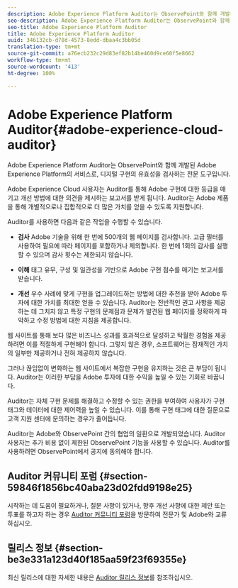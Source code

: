 ```yaml
---
description: Adobe Experience Platform Auditor는 ObservePoint와 함께 개발된 Adobe Experience Platform의 서비스로, 디지털 구현의 유효성을 검사하는 전문 도구입니다.
seo-description: Adobe Experience Platform Auditor는 ObservePoint와 함께 개발된 Adobe Experience Platform의 서비스로, 디지털 구현의 유효성을 검사하는 전문 도구입니다.
seo-title: Adobe Experience Platform Auditor
title: Adobe Experience Platform Auditor
uuid: 346132cb-d78d-4573-8edd-dbaa4c3bb05d
translation-type: tm+mt
source-git-commit: a76ecb232c29d83ef82b14be460d9ce60f5e8662
workflow-type: tm+mt
source-wordcount: '413'
ht-degree: 100%

---
```



# Adobe Experience Platform Auditor{#adobe-experience-cloud-auditor}

Adobe Experience Platform Auditor는 ObservePoint와 함께 개발된 Adobe Experience Platform의 서비스로, 디지털 구현의 유효성을 검사하는 전문 도구입니다.

Adobe Experience Cloud 사용자는 Auditor를 통해 Adobe 구현에 대한 등급을 매기고 개선 방법에 대한 의견을 제시하는 보고서를 받게 됩니다. Auditor는 Adobe 제품을 통해 개별적으로나 집합적으로 더 많은 가치를 얻을 수 있도록 지원합니다.

Auditor를 사용하면 다음과 같은 작업을 수행할 수 있습니다.

* **검사** Adobe 기술을 위해 한 번에 500개의 웹 페이지를 검사합니다. 고급 필터를 사용하여 필요에 따라 페이지를 포함하거나 제외합니다. 한 번에 1회의 감사를 실행할 수 있으며 감사 횟수는 제한되지 않습니다.

* **이해** 태그 유무, 구성 및 일관성을 기반으로 Adobe 구현 점수를 매기는 보고서를 받습니다.

* **개선** 우수 사례에 맞게 구현을 업그레이드하는 방법에 대한 추천을 받아 Adobe 투자에 대한 가치를 최대한 얻을 수 있습니다. Auditor는 전반적인 권고 사항을 제공하는 데 그치지 않고 특정 구현의 문제점과 문제가 발견된 웹 페이지를 정확하게 파악하고 수정 방법에 대한 지침을 제공합니다.

웹 사이트를 통해 보다 많은 비즈니스 성과를 효과적으로 달성하고 탁월한 경험을 제공하려면 이를 적절하게 구현해야 합니다. 그렇지 않은 경우, 소프트웨어는 잠재적인 가치의 일부만 제공하거나 전혀 제공하지 않습니다.

그러나 끊임없이 변화하는 웹 사이트에서 복잡한 구현을 유지하는 것은 큰 부담이 됩니다. Auditor는 이러한 부담을 Adobe 투자에 대한 수익을 높일 수 있는 기회로 바꿉니다.

Auditor는 자체 구현 문제를 해결하고 수정할 수 있는 권한을 부여하여 사용자가 구현 태그와 데이터에 대한 제어력을 높일 수 있습니다. 이를 통해 구현 태그에 대한 질문으로 고객 지원 센터에 문의하는 경우가 줄어듭니다.

Auditor는 Adobe와 ObservePoint 간의 협업의 일환으로 개발되었습니다. Auditor 사용자는 추가 비용 없이 제한된 ObservePoint 기능을 사용할 수 있습니다. Auditor를 사용하려면 ObservePoint에서 공지에 동의해야 합니다.

## Auditor 커뮤니티 포럼 {#section-59846f1856bc40aba23d02fdd9198e25}

시작하는 데 도움이 필요하거나, 질문 사항이 있거나, 향후 개선 사항에 대한 제안 또는 투표를 하고자 하는 경우 [Auditor 커뮤니티 포럼](https://forums.adobe.com/community/experience-cloud/platform/core-services/activation-service/auditor)을 방문하여 전문가 및 Adobe와 교류하십시오.

## 릴리스 정보 {#section-be3e331a123d40f185aa59f23f69355e}

최신 릴리스에 대한 자세한 내용은 [Auditor 릴리스 정보](release-notes.md)를 참조하십시오.

